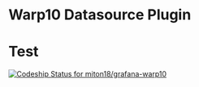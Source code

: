 Warp10 Datasource Plugin
===
# Test

[ ![Codeship Status for miton18/grafana-warp10](https://app.codeship.com/projects/71957320-3634-0135-1e05-4ad2f5be4eb7/status?branch=master)](https://app.codeship.com/projects/227176)
